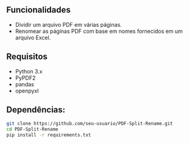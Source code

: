 ## Funcionalidades

- Dividir um arquivo PDF em várias páginas.
- Renomear as páginas PDF com base em nomes fornecidos em um arquivo Excel.

## Requisitos

- Python 3.x
- PyPDF2
- pandas
- openpyxl

## Dependências:

```bash
git clone https://github.com/seu-usuario/PDF-Split-Rename.git
cd PDF-Split-Rename
pip install -r requirements.txt

